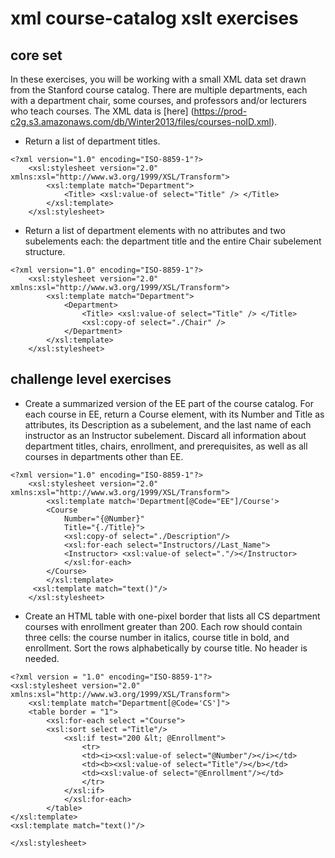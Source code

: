 # xml course-catalog xslt exercises 
## core set

In these exercises, you will be working with a small XML data set drawn from the Stanford course catalog. 
There are multiple departments, each with a department chair, some courses, and professors and/or lecturers who teach courses. 
The XML data is [here] (https://prod-c2g.s3.amazonaws.com/db/Winter2013/files/courses-noID.xml). 

* Return a list of department titles. 
```
<?xml version="1.0" encoding="ISO-8859-1"?>
    <xsl:stylesheet version="2.0" xmlns:xsl="http://www.w3.org/1999/XSL/Transform">
        <xsl:template match="Department">
            <Title> <xsl:value-of select="Title" /> </Title>
        </xsl:template>
    </xsl:stylesheet>
```

* Return a list of department elements with no attributes and two subelements each: 
the department title and the entire Chair subelement structure. 
```
<?xml version="1.0" encoding="ISO-8859-1"?>
    <xsl:stylesheet version="2.0" xmlns:xsl="http://www.w3.org/1999/XSL/Transform">
        <xsl:template match="Department">
            <Department>
                <Title> <xsl:value-of select="Title" /> </Title>
                <xsl:copy-of select="./Chair" />
            </Department>
        </xsl:template>
    </xsl:stylesheet>
```

## challenge level exercises

* Create a summarized version of the EE part of the course catalog. 
For each course in EE, return a Course element, with its Number and Title as attributes, its Description as a subelement, 
and the last name of each instructor as an Instructor subelement. 
Discard all information about department titles, chairs, enrollment, and prerequisites, 
as well as all courses in departments other than EE.
```
<?xml version="1.0" encoding="ISO-8859-1"?>
    <xsl:stylesheet version="2.0" xmlns:xsl="http://www.w3.org/1999/XSL/Transform">
        <xsl:template match='Department[@Code="EE"]/Course'>
        <Course
            Number="{@Number}"
            Title="{./Title}">
            <xsl:copy-of select="./Description"/>
            <xsl:for-each select="Instructors//Last_Name">
            <Instructor> <xsl:value-of select="."/></Instructor>
            </xsl:for-each>
        </Course>
        </xsl:template>
     <xsl:template match="text()"/>   
    </xsl:stylesheet>
```

* Create an HTML table with one-pixel border that lists all CS department courses with enrollment greater than 200. 
Each row should contain three cells: the course number in italics, course title in bold, and enrollment. 
Sort the rows alphabetically by course title. No header is needed.
```
<?xml version = "1.0" encoding="ISO-8859-1"?>
<xsl:stylesheet version="2.0" xmlns:xsl="http://www.w3.org/1999/XSL/Transform">
    <xsl:template match="Department[@Code='CS']"> 
    <table border = "1">
        <xsl:for-each select ="Course">
        <xsl:sort select ="Title"/>
            <xsl:if test="200 &lt; @Enrollment">
                <tr>
                <td><i><xsl:value-of select="@Number"/></i></td>
                <td><b><xsl:value-of select="Title"/></b></td>
                <td><xsl:value-of select="@Enrollment"/></td>
                </tr>
            </xsl:if>
            </xsl:for-each>
        </table>        
</xsl:template> 
<xsl:template match="text()"/>

</xsl:stylesheet>
```
